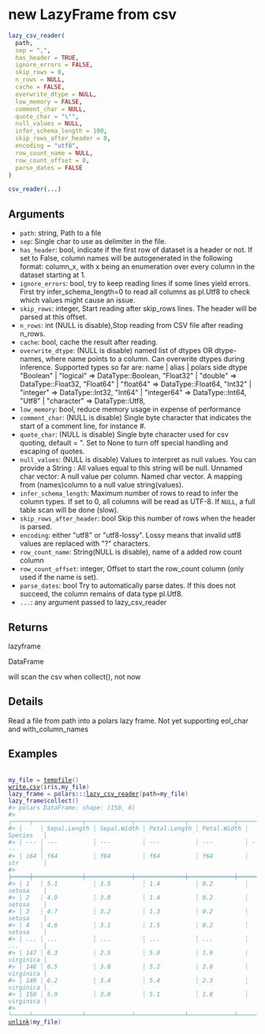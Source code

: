 # new LazyFrame from csv

```r
lazy_csv_reader(
  path,
  sep = ",",
  has_header = TRUE,
  ignore_errors = FALSE,
  skip_rows = 0,
  n_rows = NULL,
  cache = FALSE,
  overwrite_dtype = NULL,
  low_memory = FALSE,
  comment_char = NULL,
  quote_char = "\"",
  null_values = NULL,
  infer_schema_length = 100,
  skip_rows_after_header = 0,
  encoding = "utf8",
  row_count_name = NULL,
  row_count_offset = 0,
  parse_dates = FALSE
)

csv_reader(...)
```

## Arguments

- `path`: string, Path to a file
- `sep`: Single char to use as delimiter in the file.
- `has_header`: bool, indicate if the first row of dataset is a header or not. If set to False, column names will be autogenerated in the following format: column_x, with x being an enumeration over every column in the dataset starting at 1.
- `ignore_errors`: bool, try to keep reading lines if some lines yield errors. First try infer_schema_length=0 to read all columns as pl.Utf8 to check which values might cause an issue.
- `skip_rows`: integer, Start reading after skip_rows lines. The header will be parsed at this offset.
- `n_rows`: int (NULL is disable),Stop reading from CSV file after reading n_rows.
- `cache`: bool, cache the result after reading.
- `overwrite_dtype`: (NULL is disable) named list of dtypes OR dtype-names, where name points to a column. Can overwrite dtypes during inference. Supported types so far are: name | alias | polars side dtype "Boolean" | "logical" => DataType::Boolean, "Float32" | "double" => DataType::Float32, "Float64" | "float64" => DataType::Float64, "Int32" | "integer" => DataType::Int32, "Int64" | "integer64" => DataType::Int64, "Utf8" | "character" => DataType::Utf8,
- `low_memory`: bool, reduce memory usage in expense of performance
- `comment_char`: (NULL is disable) Single byte character that indicates the start of a comment line, for instance #.
- `quote_char`: (NULL is disable) Single byte character used for csv quoting, default = ". Set to None to turn off special handling and escaping of quotes.
- `null_values`: (NULL is disable) Values to interpret as null values. You can provide a String : All values equal to this string will be null. Unnamed char vector: A null value per column. Named char vector. A mapping from (names)column to a null value string(values).
- `infer_schema_length`: Maximum number of rows to read to infer the column types. If set to 0, all columns will be read as UTF-8. If `NULL`, a full table scan will be done (slow).
- `skip_rows_after_header`: bool Skip this number of rows when the header is parsed.
- `encoding`: either "utf8" or "utf8-lossy". Lossy means that invalid utf8 values are replaced with "?" characters.
- `row_count_name`: String(NULL is disable), name of a added row count column
- `row_count_offset`: integer, Offset to start the row_count column (only used if the name is set).
- `parse_dates`: bool Try to automatically parse dates. If this does not succeed, the column remains of data type pl.Utf8.
- `...`: any argument passed to lazy_csv_reader

## Returns

lazyframe

DataFrame

will scan the csv when collect(), not now

## Details

Read a file from path into a polars lazy frame. Not yet supporting eol_char and with_column_names

## Examples

<pre class='r-example'> <code> <span class='r-in'><span></span></span>
<span class='r-in'><span><span class='va'>my_file</span> <span class='op'>=</span> <span class='fu'><a href='https://rdrr.io/r/base/tempfile.html'>tempfile</a></span><span class='op'>(</span><span class='op'>)</span></span></span>
<span class='r-in'><span><span class='fu'><a href='https://rdrr.io/r/utils/write.table.html'>write.csv</a></span><span class='op'>(</span><span class='va'>iris</span>,<span class='va'>my_file</span><span class='op'>)</span></span></span>
<span class='r-in'><span><span class='va'>lazy_frame</span> <span class='op'>=</span> <span class='fu'>polars</span><span class='fu'>:::</span><span class='fu'><a href='https://rdrr.io/pkg/polars/man/lazy_csv_reader.html'>lazy_csv_reader</a></span><span class='op'>(</span>path<span class='op'>=</span><span class='va'>my_file</span><span class='op'>)</span></span></span>
<span class='r-in'><span><span class='va'>lazy_frame</span><span class='op'>$</span><span class='fu'>collect</span><span class='op'>(</span><span class='op'>)</span></span></span>
<span class='r-out co'><span class='r-pr'>#&gt;</span> polars DataFrame: shape: (150, 6)</span>
<span class='r-out co'><span class='r-pr'>#&gt;</span> ┌─────┬──────────────┬─────────────┬──────────────┬─────────────┬───────────┐</span>
<span class='r-out co'><span class='r-pr'>#&gt;</span> │     ┆ Sepal.Length ┆ Sepal.Width ┆ Petal.Length ┆ Petal.Width ┆ Species   │</span>
<span class='r-out co'><span class='r-pr'>#&gt;</span> │ --- ┆ ---          ┆ ---         ┆ ---          ┆ ---         ┆ ---       │</span>
<span class='r-out co'><span class='r-pr'>#&gt;</span> │ i64 ┆ f64          ┆ f64         ┆ f64          ┆ f64         ┆ str       │</span>
<span class='r-out co'><span class='r-pr'>#&gt;</span> ╞═════╪══════════════╪═════════════╪══════════════╪═════════════╪═══════════╡</span>
<span class='r-out co'><span class='r-pr'>#&gt;</span> │ 1   ┆ 5.1          ┆ 3.5         ┆ 1.4          ┆ 0.2         ┆ setosa    │</span>
<span class='r-out co'><span class='r-pr'>#&gt;</span> │ 2   ┆ 4.9          ┆ 3.0         ┆ 1.4          ┆ 0.2         ┆ setosa    │</span>
<span class='r-out co'><span class='r-pr'>#&gt;</span> │ 3   ┆ 4.7          ┆ 3.2         ┆ 1.3          ┆ 0.2         ┆ setosa    │</span>
<span class='r-out co'><span class='r-pr'>#&gt;</span> │ 4   ┆ 4.6          ┆ 3.1         ┆ 1.5          ┆ 0.2         ┆ setosa    │</span>
<span class='r-out co'><span class='r-pr'>#&gt;</span> │ ... ┆ ...          ┆ ...         ┆ ...          ┆ ...         ┆ ...       │</span>
<span class='r-out co'><span class='r-pr'>#&gt;</span> │ 147 ┆ 6.3          ┆ 2.5         ┆ 5.0          ┆ 1.9         ┆ virginica │</span>
<span class='r-out co'><span class='r-pr'>#&gt;</span> │ 148 ┆ 6.5          ┆ 3.0         ┆ 5.2          ┆ 2.0         ┆ virginica │</span>
<span class='r-out co'><span class='r-pr'>#&gt;</span> │ 149 ┆ 6.2          ┆ 3.4         ┆ 5.4          ┆ 2.3         ┆ virginica │</span>
<span class='r-out co'><span class='r-pr'>#&gt;</span> │ 150 ┆ 5.9          ┆ 3.0         ┆ 5.1          ┆ 1.8         ┆ virginica │</span>
<span class='r-out co'><span class='r-pr'>#&gt;</span> └─────┴──────────────┴─────────────┴──────────────┴─────────────┴───────────┘</span>
<span class='r-in'><span><span class='fu'><a href='https://rdrr.io/r/base/unlink.html'>unlink</a></span><span class='op'>(</span><span class='va'>my_file</span><span class='op'>)</span></span></span>
 </code></pre>